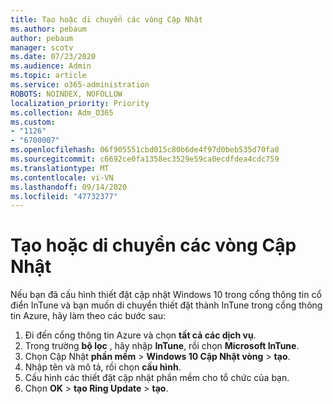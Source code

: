 ```yaml
---
title: Tạo hoặc di chuyển các vòng Cập Nhật
ms.author: pebaum
author: pebaum
manager: scotv
ms.date: 07/23/2020
ms.audience: Admin
ms.topic: article
ms.service: o365-administration
ROBOTS: NOINDEX, NOFOLLOW
localization_priority: Priority
ms.collection: Adm_O365
ms.custom:
- "1126"
- "6700007"
ms.openlocfilehash: 06f905551cbd015c80b6de4f97d0beb535d70fa0
ms.sourcegitcommit: c6692ce0fa1358ec3529e59ca0ecdfdea4cdc759
ms.translationtype: MT
ms.contentlocale: vi-VN
ms.lasthandoff: 09/14/2020
ms.locfileid: "47732377"
---
```

# <a name="create-or-migrate-update-rings"></a>Tạo hoặc di chuyển các vòng Cập Nhật

Nếu bạn đã cấu hình thiết đặt cập nhật Windows 10 trong cổng thông tin cổ điển InTune và bạn muốn di chuyển thiết đặt thành InTune trong cổng thông tin Azure, hãy làm theo các bước sau:

1.  Đi đến cổng thông tin Azure và chọn  **tất cả các dịch vụ**.
2.  Trong trường  **bộ lọc**  , hãy nhập  **InTune**, rồi chọn  **Microsoft InTune**.
3.  Chọn Cập Nhật **phần mềm**   >   **Windows 10 Cập Nhật vòng**   >   **tạo**.
4.  Nhập tên và mô tả, rồi chọn  **cấu hình**.
5.  Cấu hình các thiết đặt cập nhật phần mềm cho tổ chức của bạn.
6.  Chọn **OK**  >  **tạo Ring Update**  >  **tạo**.